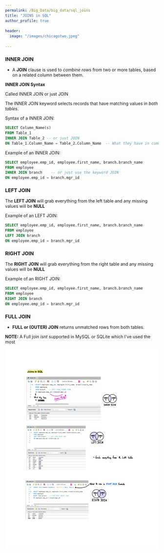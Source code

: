 ```yaml
---
permalink: /Big_Data/big_data/sql_joins
title: "JOINS in SQL"
author_profile: true

header:
  image: "/images/chicagotwo.jpeg"

---
```



### INNER JOIN 


- A **JOIN** clause is used to *combine rows* from two or more tables, based on a related column between them.



**INNER JOIN Syntax**

Called INNER JOIN or just JOIN

The INNER JOIN keyword selects records that have matching values in *both tables*.

Syntax of a INNER JOIN:

```sql
SELECT Column_Name(s)
FROM Table_1
INNER JOIN Table_2 -- or just JOIN
ON Table_1.Column_Name = Table_2.Column_Name  -- What they have in common
```


Example of an INNER JOIN:

```sql
SELECT employee.emp_id, employee.first_name, branch.branch_name
FROM employee
INNER JOIN branch    -- or just use the keyword JOIN
ON employee.emp_id = branch.mgr_id
```





### LEFT JOIN

The **LEFT JOIN** will grab everything from the left table and any missing values will be **NULL**

Example of an LEFT JOIN:

```sql
SELECT employee.emp_id, employee.first_name, branch.branch_name
FROM employee
LEFT JOIN branch    
ON employee.emp_id = branch.mgr_id
```


### RIGHT JOIN


The **RIGHT JOIN** will grab everything from the right table and any missing values will be **NULL**

Example of an RIGHT JOIN:

```sql
SELECT employee.emp_id, employee.first_name, branch.branch_name
FROM employee
RIGHT JOIN branch    
ON employee.emp_id = branch.mgr_id
```

### FULL JOIN

* **FULL or (OUTER) JOIN** returns unmatched rows from both tables.

**NOTE:** A Full join *isnt* supported in MySQL or SQLite which I've used the most


![inserting an Image](/images/big_data/SQL/sql_joins.jpg)
